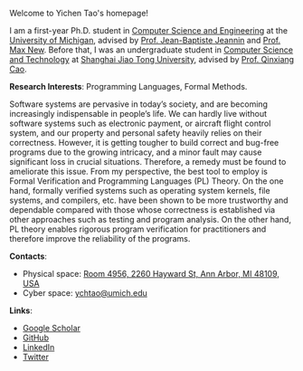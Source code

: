 Welcome to Yichen Tao's homepage!

I am a first-year Ph.D. student in [Computer Science and Engineering](https://cse.engin.umich.edu/) at the [University of Michigan](https://umich.edu/), advised by [Prof. Jean-Baptiste Jeannin](https://jeannin.github.io/) and [Prof. Max New](https://maxsnew.com/). 
Before that, I was an undergraduate student in [Computer Science and Technology](https://english.seiee.sjtu.edu.cn/) at [Shanghai Jiao Tong University](https://en.sjtu.edu.cn/), advised by [Prof. Qinxiang Cao](https://jhc.sjtu.edu.cn/people/members/faculty/qinxiang-cao.html).

**Research Interests**: Programming Languages, Formal Methods.

Software systems are pervasive in today’s society, and are becoming increasingly indispensable in people’s life. We can hardly live without software systems such as electronic payment, or aircraft flight control system, and our property and personal safety heavily relies on their correctness. However, it is getting tougher to build correct and bug-free programs due to the growing intricacy, and a minor fault may cause significant loss in crucial situations. Therefore, a remedy must be found to ameliorate this issue. From my perspective, the best tool to employ is Formal Verification and Programming Languages (PL) Theory. On the one hand, formally verified systems such as operating system kernels, file systems, and compilers, etc. have been shown to be more trustworthy and dependable compared with those whose correctness is established via other approaches such as testing and program analysis. On the other hand, PL theory enables rigorous program verification for practitioners and therefore improve the reliability of the programs.

**Contacts**:
- Physical space: [Room 4956, 2260 Hayward St, Ann Arbor, MI 48109, USA](https://maps.app.goo.gl/y5fG6HCNfeiwRz4a6)
- Cyber space: [ychtao@umich.edu](mailto:ychtao@umich.edu)

**Links**:
- [Google Scholar](https://scholar.google.com/citations?user=bWpMUNUAAAAJ&hl=en&oi=sra)
- [GitHub](https://github.com/ychtao)
- [LinkedIn](https://www.linkedin.com/in/yichen-tao-196478286/)
- [Twitter](https://twitter.com/Yichen_Tao_)
